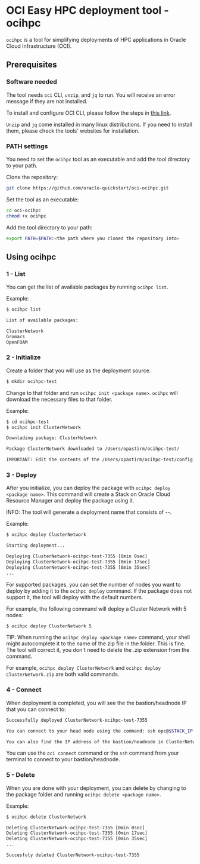 # OCI Easy HPC deployment tool - ocihpc

`ocihpc` is a tool for simplifying deployments of HPC applications in Oracle Cloud Infrastructure (OCI).

## Prerequisites

### Software needed
The tool needs `oci` CLI, `unzip`, and `jq` to run. You will receive an error message if they are not installed.

To install and configure OCI CLI, please follow the steps in [this link](https://docs.cloud.oracle.com/en-us/iaas/Content/API/SDKDocs/cliinstall.htm).

`Unzip` and `jq` come installed in many linux distributions. If you need to install them, please check the tools' websites for installation.

### PATH settings
You need to set the `ocihpc` tool as an executable and add the tool directory to your path.

Clone the repository:
```sh
git clone https://github.com/oracle-quickstart/oci-ocihpc.git
```

Set the tool as an executable:
```sh
cd oci-ocihpc
chmod +x ocihpc
```

Add the tool directory to your path:
```sh
export PATH=$PATH:<the path where you cloned the repository into>
```

## Using ocihpc

### 1 - List
You can get the list of available packages by running `ocihpc list`.

Example:

```sh
$ ocihpc list

List of available packages:

ClusterNetwork
Gromacs
OpenFOAM
```

### 2 - Initialize
Create a folder that you will use as the deployment source.

```sh
$ mkdir ocihpc-test
```

Change to that folder and run `ocihpc init <package name>`. `ocihpc` will download the necessary files to that folder.

Example:

```sh
$ cd ocihpc-test
$ ocihpc init ClusterNetwork

Downlading package: ClusterNetwork

Package ClusterNetwork downloaded to /Users/opastirm/ocihpc-test/

IMPORTANT: Edit the contents of the /Users/opastirm/ocihpc-test/config.json file before running ocihpc deploy command
```

### 3 - Deploy
After you initialize, you can deploy the package with `ocihpc deploy <package name>`. This command will create a Stack on Oracle Cloud Resource Manager and deploy the package using it.

INFO: The tool will generate a deployment name that consists of _<package name>-<current directory>-<random-number>_.

Example:

```sh
$ ocihpc deploy ClusterNetwork

Starting deployment...

Deploying ClusterNetwork-ocihpc-test-7355 [0min 0sec]
Deploying ClusterNetwork-ocihpc-test-7355 [0min 17sec]
Deploying ClusterNetwork-ocihpc-test-7355 [0min 35sec]
...
```

For supported packages, you can set the number of nodes you want to deploy by adding it to the `ocihpc deploy` command. If the package does not support it, the tool will deploy with the default numbers.

For example, the following command will deploy a Cluster Network with 5 nodes:

```sh
$ ocihpc deploy ClusterNetwork 5
```

TIP: When running the `ocihpc deploy <package name>` command, your shell might autocomplete it to the name of the zip file in the folder. This is fine. The tool will correct it, you don't need to delete the .zip extension from the command.

For example, `ocihpc deploy ClusterNetwork` and `ocihpc deploy ClusterNetwork.zip` are both valid commands.


### 4 - Connect
When deployment is completed, you will see the the bastion/headnode IP that you can connect to:

```sh
Successfully deployed ClusterNetwork-ocihpc-test-7355

You can connect to your head node using the command: ssh opc@$STACK_IP -i <location of the private key you used>

You can also find the IP address of the bastion/headnode in ClusterNetwork-ocihpc-test-7355_access.info file
```

You can use the `oci connect` command or the `ssh` command from your terminal to connect to your bastion/headnode.

### 5 - Delete
When you are done with your deployment, you can delete by changing to the package folder and running `ocihpc delete <package name>`.

Example:
```sh
$ ocihpc delete ClusterNetwork

Deleting ClusterNetwork-ocihpc-test-7355 [0min 0sec]
Deleting ClusterNetwork-ocihpc-test-7355 [0min 17sec]
Deleting ClusterNetwork-ocihpc-test-7355 [0min 35sec]
...

Succesfuly deleted ClusterNetwork-ocihpc-test-7355
```